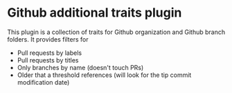 # Github additional traits plugin

This plugin is a collection of traits for Github organization and Github branch folders.
It provides filters for
 - Pull requests by labels
 - Pull requests by titles
 - Only branches by name (doesn't touch PRs)
 - Older that a threshold references (will look for the tip commit modification date)
